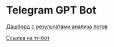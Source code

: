 # Telegram GPT Bot

[Дашборд с результатами анализа логов](https://datalens.yandex/qyex8bxlkfkgc) 

[Ссылка на тг-бот](https://t.me/de_prj_bot)
